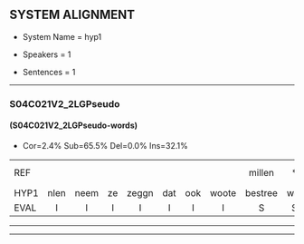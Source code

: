 
## SYSTEM ALIGNMENT

- System Name = hyp1

- Speakers = 1

- Sentences = 1

---

### S04C021V2_2LGPseudo

#### (S04C021V2_2LGPseudo-words)

- Cor=2.4%	Sub=65.5%	Del=0.0%	Ins=32.1%

|  |  |  |  |  |  |  |  |  |  |  |  |  |  |  |  |  |  |  |  |  |  |  |  |  |  |  |  |  |  |  |  |  |  |  |  |  |  |  |  |  |  |  |  |  |  |  |  |  |  |  |  |  |  |  |  |  |  |  |  |  |  |  |  |  |  |  |  |  |  |  |  |  |  |  |  |  |  |  |  |  |  |  |  |  |
|:--- |:---:|:---:|:---:|:---:|:---:|:---:|:---:|:---:|:---:|:---:|:---:|:---:|:---:|:---:|:---:|:---:|:---:|:---:|:---:|:---:|:---:|:---:|:---:|:---:|:---:|:---:|:---:|:---:|:---:|:---:|:---:|:---:|:---:|:---:|:---:|:---:|:---:|:---:|:---:|:---:|:---:|:---:|:---:|:---:|:---:|:---:|:---:|:---:|:---:|:---:|:---:|:---:|:---:|:---:|:---:|:---:|:---:|:---:|:---:|:---:|:---:|:---:|:---:|:---:|:---:|:---:|:---:|:---:|:---:|:---:|:---:|:---:|:---:|:---:|:---:|:---:|:---:|:---:|:---:|:---:|:---:|:---:|:---:|:---:|
| REF |  |  |  |  |  |  |  | millen | * | vocil | geutel | * | sjobel | * | *(schommel) | ierpieuw | * | walaan |  |  |  | *x | erke |  |  |  |  |  |  |  |  |  |  |  |  |  |  |  |  |  | * | *t | haweel | * | saarweng | gevicht | *(gevecht) | eemde | bepoud | orstalk | veten | *s | gefouw | vurpaand | nizung | fiewon | kneurem | vawaai | strellen*(strelen) | zwieten | foetbans | * | oonste | muider | grijnken | schielstaug | prilsood | * | * | vloender | milste | veurder | kloeien | ulen | orponk | schodig | * | ijpo | menuur | spreikje | * | * | hiffreeuw | wooien |
| HYP1 | nlen | neem | ze | zeggn | dat | ook | woote | bestree | wot | maar | k | ge | kel | zo | go | e | ne | walaan | wasv | is | mar | alasv? | erke | gewil | ewil | serin | saring | ge | icht | ge | vict | inde | ne | o | talwet | en | mfo | vier | pant | ne | zin | veon | nerenv | vayv | strillen | smiten | voetbans | ns | en | os | en | bedoel | neder | enken | gilt | b | brila | stot | niete | veerde | bedoel | en | ja | das | a | el | koe | a | das | zo | vlees | ein | oorbonk | o | shon | dig | epel | nee | nu | heel | prapje | lieheel | wov | env |
| EVAL | I | I | I | I | I | I | I | S | S | S | S | S | S | S | S | S | S |  | I | I | I | S |  | I | I | I | I | I | I | I | I | I | I | I | I | I | I | I | I | I | S | S | S | S | S | S | S | S | S | S | S | S | S | S | S | S | S | S | S | S | S | S | S | S | S | S | S | S | S | S | S | S | S | S | S | S | S | S | S | S | S | S | S | S |
---

---
